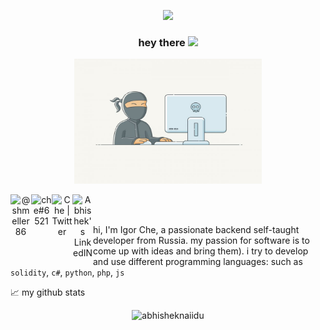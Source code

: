 <center>
 
![](https://visitor-badge.glitch.me/badge?page_id=welcomeshmeller86)

### hey there  <img src="https://media.giphy.com/media/hvRJCLFzcasrR4ia7z/giphy.gif" width="25px">
<img src="https://github.com/shmeller86/shmeller86/blob/master/image.jpeg?raw=true" width="300" height="200" frameBorder="0"></img>

<a href="https://www.instagram.com/shmeller86/">
  <img align="left" alt="@shmeller86" width="33px" src="https://raw.githubusercontent.com/hussainweb/hussainweb/main/icons/instagram.png" />
</a>
<a href="https://discordapp.com/users/311181024476528640">
  <img align="left" alt="che#6521" width="33px" src="https://raw.githubusercontent.com/peterthehan/peterthehan/master/assets/discord.svg" />
</a>
<a href="https://twitter.com/che_shme">
  <img align="left" alt="Che | Twitter" width="33px" src="https://raw.githubusercontent.com/peterthehan/peterthehan/master/assets/twitter.svg" />
</a>
<a href="https://www.linkedin.com/in/irog/">
  <img align="left" alt="Abhishek's LinkedIN" width="33px" src="https://raw.githubusercontent.com/peterthehan/peterthehan/master/assets/linkedin.svg" />
</a>
</center>

<br><br>

hi, I'm Igor Che, a passionate backend self-taught developer from Russia. my passion for software is to come up with ideas and bring them). i try to develop and use different programming languages: such as `solidity`, `c#`, `python`, `php`, `js`

📈 my github stats

<p align="center"> <img src="https://github-readme-stats.vercel.app/api?username=shmeller86&show_icons=true&theme=radical" alt="abhisheknaiidu" />
